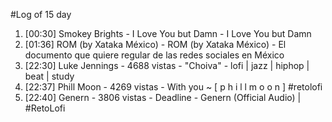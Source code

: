 #Log of 15 day

1. [00:30] Smokey Brights - I Love You but Damn - I Love You but Damn
1. [01:36] ROM (by Xataka México) - ROM (by Xataka México) - El documento que quiere regular de las redes sociales en México
1. [22:30] Luke Jennings - 4688 vistas - "Choiva" - lofi | jazz | hiphop | beat | study
1. [22:37] Phill Moon - 4269 vistas - With you ~ [ p h i l l  m o o n ] #retolofi
1. [22:40] Genern - 3806 vistas - Deadline - Genern (Official Audio) | #RetoLofi
